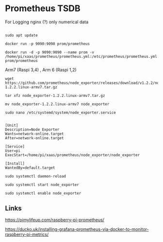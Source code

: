 # Prometheus TSDB 

For Logging nginx (?) only numerical data 

##

    sudo apt update

    docker run -p 9090:9090 prom/prometheus

    docker run -d -p 9090:9090 --name prom -v /home/pi/xaas/prometheus/prometheus.yml:/etc/prometheus/prometheus.yml prom/prometheus

Arm7 (Raspi 3,4) , Arm 6 (Raspi 1,2)

    wget https://github.com/prometheus/node_exporter/releases/download/v1.2.2/node_exporter-1.2.2.linux-armv7.tar.gz

    tar xfz node_exporter-1.2.2.linux-armv7.tar.gz 

    mv node_exporter-1.2.2.linux-armv7 node_exporter

    sudo nano /etc/systemd/system/node_exporter.service


```

[Unit]
Description=Node Exporter
Wants=network-online.target
After=network-online.target

[Service]
User=pi
ExecStart=/home/pi/xaas/prometheus/node_exporter/node_exporter

[Install]
WantedBy=default.target
```

    sudo systemctl daemon-reload  

    sudo systemctl start node_exporter

    sudo systemctl enable node_exporter 

## Links

https://pimylifeup.com/raspberry-pi-prometheus/

https://ducko.uk/installing-grafana-prometheus-via-docker-to-monitor-raspberry-pi-metrics/
